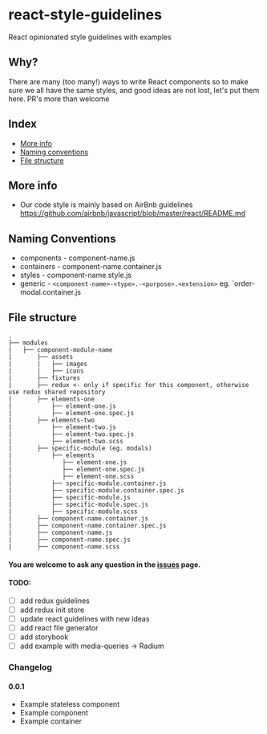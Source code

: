 # react-style-guidelines
React opinionated style guidelines with examples

## Why?
There are many (too many!) ways to write React components so to make sure we all have the same styles, and good ideas are not lost, let's put them here. PR's more than welcome

## Index
* [More info](#more-info)
* [Naming conventions](#naming-conventions)
* [File structure](#file-structure)

## More info
- Our code style is mainly based on AirBnb guidelines https://github.com/airbnb/javascript/blob/master/react/README.md

## Naming Conventions
- components - component-name.js
- containers - component-name.container.js
- styles - component-name.style.js
- generic - `<component-name>-<type>.-<purpose>.<extension>` eg. `order-modal.container.js

## File structure
```
.
├── modules
|   ├── component-module-name
|       ├── assets
|       |   ├── images
|       |   ├── icons
|       ├── fixtures
|       ├── redux <- only if specific for this component, otherwise use redux shared repository
|       ├── elements-one
|           ├── element-one.js
|           ├── element-one.spec.js
|       ├── elements-two
|           ├── element-two.js
|           ├── element-two.spec.js
|           ├── element-two.scss
|       ├── specific-module (eg. modals)
|           ├── elements
|              ├── element-one.js
|              ├── element-one.spec.js
|              ├── element-one.scss
|           ├── specific-module.container.js
|           ├── specific-module.container.spec.js
|           ├── specific-module.js
|           ├── specific-module.spec.js
|           ├── specific-module.scss
|       ├── component-name.container.js
|       ├── component-name.container.spec.js
|       ├── component-name.js
|       ├── component-name.spec.js
|       ├── component-name.scss
```


#### You are welcome to ask any question in the [issues](https://github.com/aurity/react-style-guidelines/issues) page.

#### TODO:
- [ ] add redux guidelines
- [ ] add redux init store
- [ ] update react guidelines with new ideas
- [ ] add react file generator
- [ ] add storybook
- [ ] add example with media-queries -> Radium

### Changelog
#### 0.0.1
 - Example stateless component
 - Example component
 - Example container
 